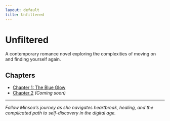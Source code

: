 ```yaml
---
layout: default
title: Unfiltered
---
```


# Unfiltered

A contemporary romance novel exploring the complexities of moving on and finding yourself again.

## Chapters

- [Chapter 1: The Blue Glow](chapter1.md)
- [Chapter 2](chapter2.md) *(Coming soon)*

---

*Follow Minseo's journey as she navigates heartbreak, healing, and the complicated path to self-discovery in the digital age.*
